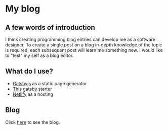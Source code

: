 # My blog

## A few words of introduction

I think creating programming blog entries can develop me as a software designer. To create a single post on a blog in-depth knowledge of the topic is required, each subsequent post will learn me something new. I would like to "test" my self as a blog editor.

## What do I use?

- [Gatsbyjs](https://www.gatsbyjs.com/) as a static page generator
- [This](https://github.com/LekoArts/gatsby-starter-minimal-blog) gatsby starter
- [Netlify](https://www.netlify.com/) as a hosting

## Blog

Click [here](https://myblog96921.gatsbyjs.io/) to see the blog.
